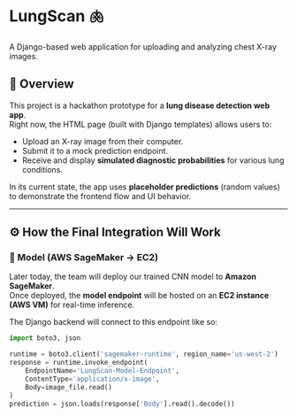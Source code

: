 # LungScan 🫁  
A Django-based web application for uploading and analyzing chest X-ray images.

## 📖 Overview
This project is a hackathon prototype for a **lung disease detection web app**.  
Right now, the HTML page (built with Django templates) allows users to:
- Upload an X-ray image from their computer.
- Submit it to a mock prediction endpoint.
- Receive and display **simulated diagnostic probabilities** for various lung conditions.

In its current state, the app uses **placeholder predictions** (random values) to demonstrate the frontend flow and UI behavior.

---

## ⚙️ How the Final Integration Will Work

### 🧠 Model (AWS SageMaker → EC2)
Later today, the team will deploy our trained CNN model to **Amazon SageMaker**.  
Once deployed, the **model endpoint** will be hosted on an **EC2 instance (AWS VM)** for real-time inference.

The Django backend will connect to this endpoint like so:
```python
import boto3, json

runtime = boto3.client('sagemaker-runtime', region_name='us-west-2')
response = runtime.invoke_endpoint(
    EndpointName='LungScan-Model-Endpoint',
    ContentType='application/x-image',
    Body=image_file.read()
)
prediction = json.loads(response['Body'].read().decode())

